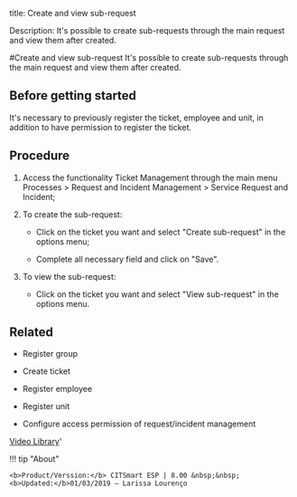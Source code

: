 title: Create and view sub-request

Description: It's possible to create sub-requests through the main request and view them after created.

#Create and view sub-request
It's possible to create sub-requests through the main request and view them after created.

Before getting started
--------------------------

It's necessary to previously register the ticket, employee and unit, in addition
to have permission to register the ticket.

Procedure
-------------

1.  Access the functionality Ticket Management through the main menu Processes
    \> Request and Incident Management \> Service Request and Incident;

2.  To create the sub-request:

    -   Click on the ticket you want and select "Create sub-request" in the
        options menu;

    -   Complete all necessary field and click on "Save".

3.  To view the sub-request:

    -   Click on the ticket you want and select "View sub-request" in the
        options menu.

Related
-----------

-   Register group

-   Create ticket

-   Register employee

-   Register unit

-   Configure access permission of request/incident management

<i class='fa fa-youtube-play  fa-2x' style='color:#97ce17;vertical-align: middle;'> </i> [Video Library](https://www.youtube.com/playlist?list=PLB5qK2uzf2RNrJnhiXj3dbmgsm9-quhfz)'

!!! tip "About"

    <b>Product/Verssion:</b> CITSmart ESP | 8.00 &nbsp;&nbsp;
    <b>Updated:</b>01/03/2019 – Larissa Lourenço

